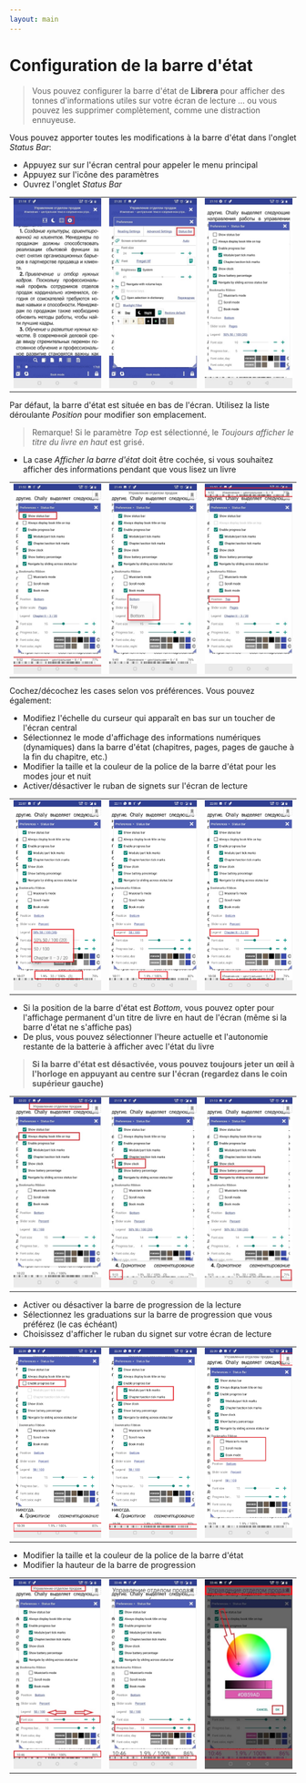 ```yaml
---
layout: main
---
```


# Configuration de la barre d'état

> Vous pouvez configurer la barre d'état de **Librera** pour afficher des tonnes d'informations utiles sur votre écran de lecture ... ou vous pouvez les supprimer complètement, comme une distraction ennuyeuse.

Vous pouvez apporter toutes les modifications à la barre d'état dans l'onglet _Status Bar_:
* Appuyez sur sur l'écran central pour appeler le menu principal
* Appuyez sur l'icône des paramètres
* Ouvrez l'onglet _Status Bar_

||||
|-|-|-|
|![](1.jpg)|![](2.jpg)|![](3.jpg)|

Par défaut, la barre d'état est située en bas de l'écran. Utilisez la liste déroulante _Position_ pour modifier son emplacement.
> Remarque! Si le paramètre _Top_ est sélectionné, le _Toujours afficher le titre du livre en haut_ est grisé.
* La case _Afficher la barre d'état_ doit être cochée, si vous souhaitez afficher des informations pendant que vous lisez un livre

||||
|-|-|-|
|![](20.jpg)|![](22.jpg)|![](21.jpg)|

Cochez/décochez les cases selon vos préférences. Vous pouvez également:
* Modifiez l'échelle du curseur qui apparaît en bas sur un toucher de l'écran central
* Sélectionnez le mode d'affichage des informations numériques (dynamiques) dans la barre d'état (chapitres, pages, pages de gauche à la fin du chapitre, etc.)
* Modifier la taille et la couleur de la police de la barre d'état pour les modes jour et nuit
* Activer/désactiver le ruban de signets sur l'écran de lecture

||||
|-|-|-|
|![](30.jpg)|![](31.jpg)|![](32.jpg)|

* Si la position de la barre d'état est _Bottom_, vous pouvez opter pour l'affichage permanent d'un titre de livre en haut de l'écran (même si la barre d'état ne s'affiche pas)
* De plus, vous pouvez sélectionner l'heure actuelle et l'autonomie restante de la batterie à afficher avec l'état du livre
> **Si la barre d'état est désactivée, vous pouvez toujours jeter un œil à l'horloge en appuyant au centre sur l'écran (regardez dans le coin supérieur gauche)**
 
||||
|-|-|-|
|![](40.jpg)|![](41.jpg)|![](42.jpg)|

* Activer ou désactiver la barre de progression de la lecture
* Sélectionnez les graduations sur la barre de progression que vous préférez (le cas échéant)
* Choisissez d'afficher le ruban du signet sur votre écran de lecture

||||
|-|-|-|
|![](50.jpg)|![](51.jpg)|![](52.jpg)|

* Modifier la taille et la couleur de la police de la barre d'état
* Modifier la hauteur de la barre de progression

||||
|-|-|-|
|![](60.jpg)|![](61.jpg)|![](622.jpg)|
